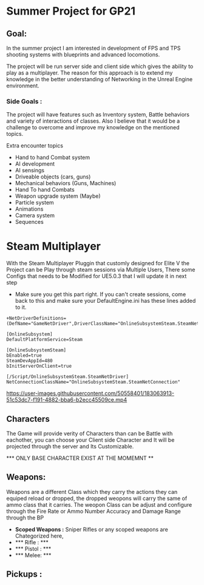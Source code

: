 # Summer Project for GP21 

## Goal:

In the summer project I am interested in development of FPS and TPS shooting systems with blueprints and advanced locomotions. 

The project will be run server side and client side which gives the ability to play as a multiplayer. The reason for this approach is to extend my knowledge in the better understanding of Networking in the Unreal Engine environment.

### Side Goals :

The project will have features such as Inventory system, Battle behaviors and variety of interactions of classes. Also I believe that it would be a challenge to overcome and improve my knowledge on the mentioned topics.

Extra encounter topics

- Hand to hand Combat system
- AI development
- AI sensings
- Driveable objects (cars, guns)
- Mechanical behaviors (Guns, Machines)
- Hand To hand Combats
- Weapon upgrade system (Maybe)
- Particle system
- Animations
- Camera system
- Sequences

# Steam Multiplayer

With the Steam Multiplayer Pluggin that customly designed for Elite V the Project can be Play through steam sessions via Multiple Users, There some Configs that needs to be Modified for UE5.0.3 that I will update it in next step

- Make sure you get this part right. If you can't create sessions, come back to this and make sure your DefaultEngine.ini has these lines added to it.

```[/Script/Engine.GameEngine]
+NetDriverDefinitions=(DefName="GameNetDriver",DriverClassName="OnlineSubsystemSteam.SteamNetDriver",DriverClassNameFallback="OnlineSubsystemUtils.IpNetDriver")
 
[OnlineSubsystem]
DefaultPlatformService=Steam
 
[OnlineSubsystemSteam]
bEnabled=true
SteamDevAppId=480
bInitServerOnClient=true
 
[/Script/OnlineSubsystemSteam.SteamNetDriver]
NetConnectionClassName="OnlineSubsystemSteam.SteamNetConnection"
```


https://user-images.githubusercontent.com/50558401/183063913-51c53dc7-f191-4882-bba6-b2ecc45509ce.mp4


## Characters

The Game will provide verity of Characters than can be Battle with eachother, you can choose your Client side Character and It will be projected through the server and Its Customizable.

*** ONLY BASE CHARACTER EXIST AT THE MOMEMNT **

## Weapons:
Weapons are a different Class which they carry the actions they can equiped reload or dropped, the dropped weopons will carry the same of ammo class that it carries.
The weopon Class can be adjust and configure through the Fire Rate or Ammo Number Accuracy and Damage Range through the BP
- **Scoped Weapons :**
  Sniper Rifles or any scoped weapons are Chategorized here,
- *** Rifle : ***
- *** Pistol : ***
- *** Melee: ***
## Pickups :





